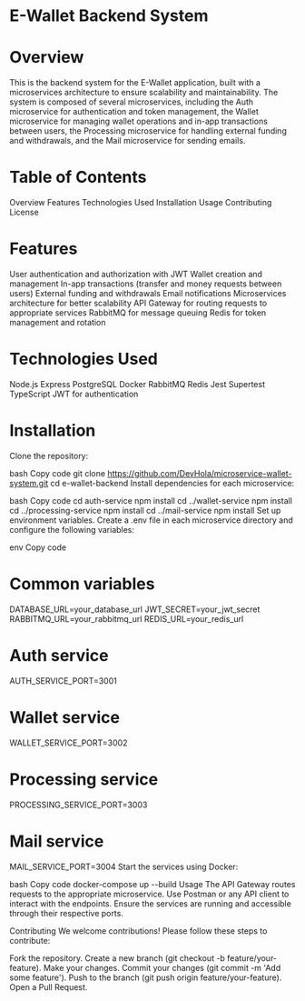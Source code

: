 # E-Wallet Backend System
# Overview
This is the backend system for the E-Wallet application, built with a microservices architecture to ensure scalability and maintainability. The system is composed of several microservices, including the Auth microservice for authentication and token management, the Wallet microservice for managing wallet operations and in-app transactions between users, the Processing microservice for handling external funding and withdrawals, and the Mail microservice for sending emails.

# Table of Contents
Overview
Features
Technologies Used
Installation
Usage
Contributing
License

# Features
User authentication and authorization with JWT
Wallet creation and management
In-app transactions (transfer and money requests between users)
External funding and withdrawals
Email notifications
Microservices architecture for better scalability
API Gateway for routing requests to appropriate services
RabbitMQ for message queuing
Redis for token management and rotation

# Technologies Used
Node.js
Express
PostgreSQL
Docker
RabbitMQ
Redis
Jest
Supertest
TypeScript
JWT for authentication

# Installation
Clone the repository:

bash
Copy code
git clone https://github.com/DevHola/microservice-wallet-system.git
cd e-wallet-backend
Install dependencies for each microservice:

bash
Copy code
cd auth-service
npm install
cd ../wallet-service
npm install
cd ../processing-service
npm install
cd ../mail-service
npm install
Set up environment variables. Create a .env file in each microservice directory and configure the following variables:

env
Copy code
# Common variables
DATABASE_URL=your_database_url
JWT_SECRET=your_jwt_secret
RABBITMQ_URL=your_rabbitmq_url
REDIS_URL=your_redis_url

# Auth service
AUTH_SERVICE_PORT=3001

# Wallet service
WALLET_SERVICE_PORT=3002

# Processing service
PROCESSING_SERVICE_PORT=3003

# Mail service
MAIL_SERVICE_PORT=3004
Start the services using Docker:

bash
Copy code
docker-compose up --build
Usage
The API Gateway routes requests to the appropriate microservice.
Use Postman or any API client to interact with the endpoints.
Ensure the services are running and accessible through their respective ports.

Contributing
We welcome contributions! Please follow these steps to contribute:

Fork the repository.
Create a new branch (git checkout -b feature/your-feature).
Make your changes.
Commit your changes (git commit -m 'Add some feature').
Push to the branch (git push origin feature/your-feature).
Open a Pull Request.